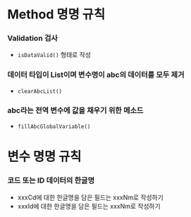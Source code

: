# Method 명명 규칙
### Validation 검사
- `isDataValid()` 형태로 작성
### 데이터 타입이 List이며 변수명이 abc의 데이터를 모두 제거
- `clearAbcList()`
### abc라는 전역 변수에 값을 채우기 위한 메소드
- `fillAbcGlobalVariable()`


# 변수 명명 규칙
### 코드 또는 ID 데이터의 한글명
- xxxCd에 대한 한글명을 담은 필드는 xxxNm로 작성하기
- xxxId에 대한 한글명을 담은 필드는 xxxNm로 작성하기


